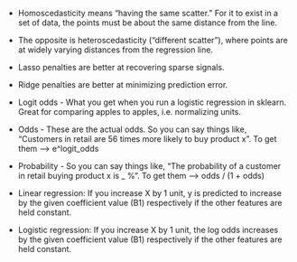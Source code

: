 * Homoscedasticity means “having the same scatter.” For it to exist in a set of data, the points must be about the same distance from the line.
* The opposite is heteroscedasticity (“different scatter”), where points are at widely varying distances from the regression line.

* Lasso penalties are better at recovering sparse signals.
* Ridge penalties are better at minimizing prediction error.

* Logit odds - What you get when you run a logistic regression in sklearn. Great for comparing apples to apples, i.e. normalizing units.
* Odds - These are the actual odds. So you can say things like, “Customers in retail are 56 times more likely to buy product x”. To get them --> e^logit_odds
* Probability - So you can say things like, “The probability of a customer in retail buying product  x is _ %“. To get them --> odds / (1 + odds)

* Linear regression: If you increase X by 1 unit, y is predicted to increase by the given coefficient value (B1) respectively if the other features are held constant.
* Logistic regression: If you increase X by 1 unit, the log odds increases by the given coefficient value (B1) respectively if the other features are held constant.
